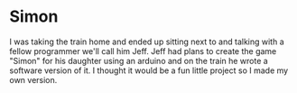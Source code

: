 Simon
=====

I was taking the train home and ended up sitting next to and talking with a
fellow programmer we'll call him Jeff. Jeff had plans to create the game
"Simon" for his daughter using an arduino and on the train he wrote a software
version of it. I thought it would be a fun little project so I made my own
version.
